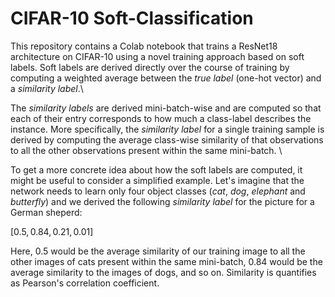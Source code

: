 # CIFAR-10 Soft-Classification
 This repository contains a Colab notebook that trains a ResNet18 architecture on CIFAR-10 using a novel training approach based on soft labels. Soft labels are derived directly over the course of training by computing a weighted average between the _true label_ (one-hot vector) and a _similarity label_.\\

The _similarity labels_ are derived mini-batch-wise and are computed so that each of their entry corresponds to how much a class-label describes the instance. More specifically, the _similarity label_ for a single training sample is derived by computing the average class-wise similarity of that observations to all the other observations present within the same mini-batch. \\

To get a more concrete idea about how the soft labels are computed, it might be useful to consider a simplified example. Let's imagine that the network needs to learn only four object classes (_cat_, _dog_, _elephant_ and _butterfly_) and we derived the following _similarity label_ for the picture for a German sheperd:

$[0.5, 0.84, 0.21, 0.01]$

Here, $0.5$ would be the average similarity of our training image to all the other images of cats present within the same mini-batch, $0.84$ would be the average similarity to the images of dogs, and so on. Similarity is quantifies as Pearson's correlation coefficient. 